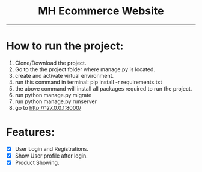 <center>
<h1>MH Ecommerce Website</h1>
<hr>
</center>

# How to run the project:
1. Clone/Download the project.
2. Go to the the project folder where manage.py is located.
3. create and activate virtual environment.
4. run this command in terminal: pip install -r requirements.txt
5. the above command will install all packages required to run the project.
6. run python manage.py migrate
7. run python manage.py runserver
8. go to http://127.0.0.1:8000/

# Features:

- [x] User Login and Registrations.
- [x] Show User profile after login.
- [x] Product Showing.
